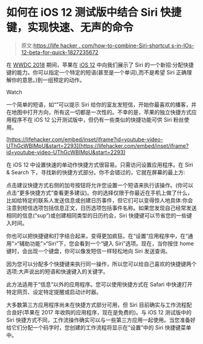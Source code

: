 # 如何在 iOS 12 测试版中结合 Siri 快捷键，实现快速、无声的命令

> 原文:[https://life hacker . com/how-to-combine-Siri-shortcut s-in-IOs-12-beta-for-quick-1827235672](https://lifehacker.com/how-to-combine-siri-shortcuts-in-ios-12-beta-for-quick-1827235672)

在 [WWDC 2018](https://lifehacker.com/alternatives-to-the-best-new-ios-12-features-that-you-c-1826611328#_ga=2.48795302.1861167971.1530191760-524386510.1512754476) 期间，苹果在 [iOS 12](https://www.apple.com/ios/ios-12-preview/) 中向我们展示了 Siri 的一个新招:分配快捷键的能力。你可以指定一个特定的短语(甚至是一个单词),而不是希望 Siri 正确理解你的意思。)到一组预定的动作。

Watch

一个简单的短语，如“”可以提示 Siri 给你的室友发短信，开始你最喜欢的播客，并在地图中打开方向，所有这一切都是一次性的。不幸的是，苹果的独立快捷方式应用程序不在 iOS 12 公开测试版中，但仍有一些类似的快捷功能可供 Siri 粉丝使用。

 [https://lifehacker.com/embed/inset/iframe?id=youtube-video-UThGcWBIMpU&start=2293](https://lifehacker.com/embed/inset/iframe?id=youtube-video-UThGcWBIMpU&start=2293) 

在 iOS 12 中设置快速的单动作快捷方式很容易。只需访问设置应用程序。在 Siri & Search 下，寻找新的快捷方式部分。你不会错过的，它就在屏幕的最上方:

点击建议快捷方式右侧的加号按钮将允许您设置一个短语来执行该操作。(你可以点击“更多快捷方式”查看更多建议)。你的选择仅限于你最近在手机上做了什么，比如给特定的联系人发送信息或创建日历事件，但它们可以变得惊人地具体:你会注意到短信选项包括信息正文，日历选项包括事件名称。如果您发现自己经常发送相同的信息(“sup”)或创建相同类型的日历约会，Siri 快捷键可以节省您的一些键入时间。

你也可以把快捷键和打字结合起来，变得更加疯狂。在“设置”应用程序中，在“通用”>“辅助功能”>“Siri”下，您会看到一个“键入 Siri”选项。现在，当你按住 home 键时，会出现一个键盘，你可以像发短信一样轻松地向 Siri 发送查询。

因为您可以分配多个快捷键来执行同一操作，所以您可以给自己喜欢的快捷键两个选项:大声说出的短语和快速键入的关键字。

此方法适用于“信息”以外的应用程序。您可以使用快捷方式在 Safari 中快速打开特定网页、设定特定提醒或启动计时器。

大多数第三方应用程序尚未在快捷方式部分可用，但 Siri 目前确实与工作流程配合良好(苹果在 2017 年收购的应用程序，现在是免费的)。与 iOS 12 测试版中的 Siri 快捷方式不同，工作流操作确实可以与一些第三方应用一起使用。当您准备好给它们分配一个码字时，您创建的工作流程将显示在“设置”中的 Siri 快捷键菜单中。